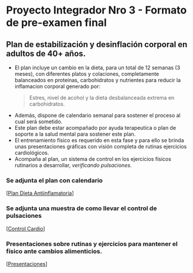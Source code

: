 # Proyecto Integrador Nro 3 - Formato de pre-examen final

## Plan de estabilización y desinflación corporal en adultos de 40+ años.

* El plan incluye un cambio en la dieta, para un total de 12 semanas (3 meses), con diferentes platos y colaciones, completamente balanceados en proteínas, carbohidratos y nutrientes para reducir la inflamacion corporal generado por:
  > Estres, nivel de acohol y la dieta desbalanceada extrema en carbohidratos.
* Además, dispone de calendario semanal para sostener el proceso al cual será sometido.
* Este plan debe estar acompañado por ayuda terapeutica o plan de soporte a la salud mental para sostener este plan.
* El entrenamiento físico es requerido en esta fase y para ello se brinda unas presentaciones gráficas con visión completa de rutinas ejercicios cardiológicos.
* Acompaña al plan, un sistema de control en los ejercicios físicos rutinarios a desarrollar, _verificando pulsaciones_.

### Se adjunta el plan  con calendario
[[Plan Dieta Antiinflamatoria](https://docs.google.com/document/d/1IKQFyzlAJoRSfzoOyecADGcp1gVAVIM-XfG7rR2-fww/edit?usp=sharing)]

### Se adjunta una muestra de como llevar el control de pulsaciones
[[Control Cardio](https://docs.google.com/spreadsheets/d/1vX2z_2IX3lIvp4UCYR9E_hKjuB69R2Bq7C8ohEoZD-A/edit?usp=sharing)]

### Presentaciones sobre rutinas y ejercicios para mantener el físico ante cambios alimenticios.
[[Presentaciones](https://app.presentations.ai/view/I5j3hu)]
